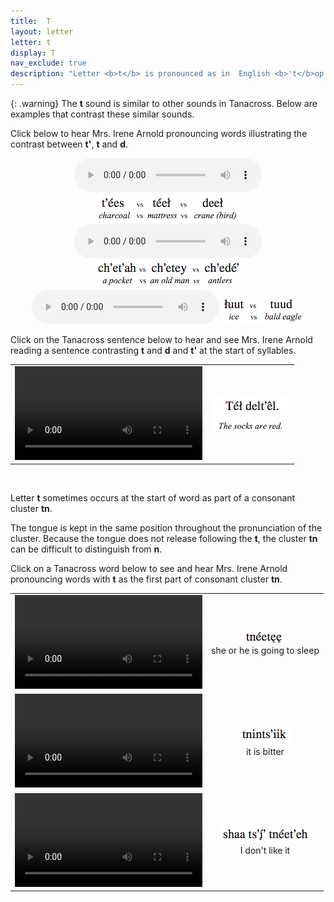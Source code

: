 ```yaml
---
title:  T
layout: letter
letter: t
display: T
nav_exclude: true
description: "Letter <b>t</b> is pronounced as in  English <b>'t</b>op'<b>. </b>This is a voiceless sound."
---
```



{: .warning}
The <b>t</b> sound is similar to other sounds in Tanacross. Below are examples that contrast these similar sounds.



Click below to hear Mrs. Irene Arnold pronouncing words illustrating the contrast between <b>t'</b>, <b>t</b> and <b>d</b>.



<center>
<audio controls src="/assets/audio/t_glot_t_d comp.mp3" type="audio/mpeg">Your browser does not support the audio element.</audio>
<img src="/assets/gif/t_glot_t_d_comp.gif" border="0">
</center>

<center>
<audio controls src="/assets/audio/t_glot_t_d_med_comp.mp3" type="audio/mpeg">Your browser does not support the audio element.</audio>
<img src="/assets/gif/t_glot_t_d_med_comp.gif" border="0">
</center>

<center>
<audio controls src="/assets/audio/t_d_final_comp.mp3" type="audio/mpeg">Your browser does not support the audio element.</audio>
<img src="/assets/gif/t_d_final_comp.gif" border="0">
</center>


Click on the Tanacross sentence below to hear and see Mrs. Irene Arnold reading a sentence contrasting <b>t</b> and <b>d</b> and <b>t'</b> at the start of syllables.


			
<table>
<tr>
<td align="center"><video src="/assets/mp4/t-d-t-glot-sent.mp4" controls>Your browser does not support video.</video></td><td align="center"><img src="/assets/gif/t_d_t_glot_sent.gif"/></td>
</tr>
</table>
			
			
			
<p>&nbsp;</p>

Letter <b>t</b> sometimes occurs at the start of word as part of a <span class="def">consonant cluster</span> <b>tn</b>.

The tongue is kept in the same position throughout the pronunciation of the cluster. Because the tongue does not release following the <b>t</b>, the cluster <b>tn</b> can be difficult to distinguish from <b>n</b>.

Click on a Tanacross word below to see and hear Mrs. Irene Arnold pronouncing words with <b>t</b> as the first part of consonant cluster <b>tn</b>.

<table><tr>
<td align="center"><video src="/assets/mp4/tneetee.mp4" controls>Your browser does not support video.</video></td><td align="center"><img src="/assets/gif/tneetee.gif"/><br/><span class="gloss">she or he is going to sleep</span></td>
</tr>
<tr>
<td align="center"><video src="/assets/mp4/tnintsik.mp4" controls>Your browser does not support video.</video></td><td align="center"><img src="/assets/gif/tnintsqiik.gif"/><br/><span class="gloss">it is bitter</span></td>
</tr>
<tr>
<td align="center"><video src="/assets/mp4/tne1etqeh.mp4" controls>Your browser does not support video.</video></td><td align="center"><img src="/assets/gif/tne1etqeh.gif"/><br/><span class="gloss">I don't like it</span></td>
</tr>
</table>
<p>&nbsp;</p>
						